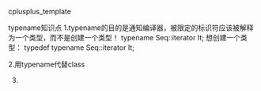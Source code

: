 cplusplus_template

typename知识点
1.typename的目的是通知编译器，被限定的标识符应该被解释为一个类型，而不是创建一个类型！
typename Seq<T>::iterator It;
想创建一个类型：
typedef typename Seq<T>::iterator It;

2.用typename代替class

3.